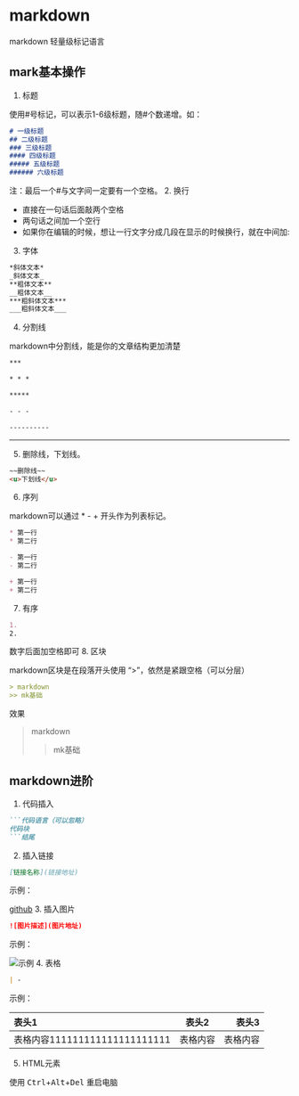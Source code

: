 # markdown
markdown 轻量级标记语言
## mark基本操作
1. 标题

使用#号标记，可以表示1-6级标题，随#个数递增。如：
```markdown
# 一级标题
## 二级标题
### 三级标题
#### 四级标题
##### 五级标题
###### 六级标题
```
注：最后一个#与文字间一定要有一个空格。
2. 换行
- 直接在一句话后面敲两个空格
- 两句话之间加一个空行
- 如果你在编辑的时候，想让一行文字分成几段在显示的时候换行，就在中间加:<br/>

3. 字体
```markdown
*斜体文本*
_斜体文本_
**粗体文本**
__粗体文本__
***粗斜体文本***
___粗斜体文本___
```
4. 分割线

markdown中分割线，能是你的文章结构更加清楚
```markdown
***

* * *

*****

- - -

----------
```
---
5. 删除线，下划线。
```markdown
~~删除线~~
<u>下划线</u>
```
6. 序列

markdown可以通过 * - + 开头作为列表标记。
```markdown
* 第一行
* 第二行

- 第一行
- 第二行

+ 第一行
+ 第二行
```
7. 有序
```markdown
1. 
2.
```
数字后面加空格即可
8. 区块

markdown区块是在段落开头使用 “>”，依然是紧跟空格（可以分层）

```markdown
> markdown
>> mk基础
```
效果
> markdown
>> mk基础
## markdown进阶
1. 代码插入
```markdown
```代码语言（可以忽略）
代码块
```结尾
```
2. 插入链接
```markdown
[链接名称](链接地址)
```
示例：

[github](https://github.com)
3. 插入图片
```markdown
![图片描述](图片地址)
```
示例：

![示例](../QQ截图20221130224241.png)
4. 表格
```markdown
| -

```
示例：

| 表头1                       |     表头2      |          表头3 |
|:--------------------------|:------------:|-------------:|
| 表格内容111111111111111111111 |     表格内容     |         表格内容 |
5. HTML元素

使用 <kbd>Ctrl</kbd>+<kbd>Alt</kbd>+<kbd>Del</kbd> 重启电脑


 





